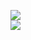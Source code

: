 [![](https://img.shields.io/badge/Made%20With-Github%20Spray-lightgrey.svg?style=for-the-badge&logo=github)](https://github.com/Annihil/github-spray#2581)  
[![](https://i.imgur.com/2DrTn0Z.gif)](https://github.com/Annihil/github-spray)